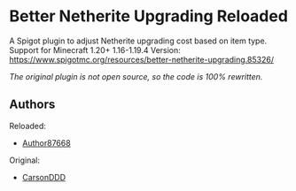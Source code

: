 # Better Netherite Upgrading Reloaded

A Spigot plugin to adjust Netherite upgrading cost based on item type.
Support for Minecraft 1.20+
1.16-1.19.4 Version: https://www.spigotmc.org/resources/better-netherite-upgrading.85326/

*The original plugin is not open source, so the code is 100% rewritten.*
## Authors

Reloaded:

- [Author87668](https://github.com/At87668)

Original:

- [CarsonDDD](https://www.spigotmc.org/resources/authors/carsonddd.837701/)
